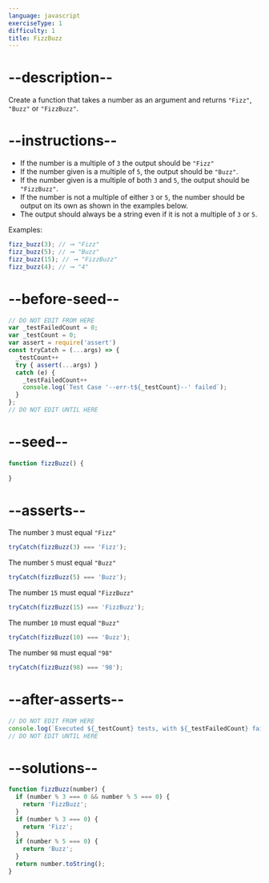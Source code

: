 ```yaml
---
language: javascript
exerciseType: 1
difficulty: 1
title: FizzBuzz
---
```


# --description--

Create a function that takes a number as an argument and returns `"Fizz"`, `"Buzz"` or `"FizzBuzz"`.

# --instructions--

- If the number is a multiple of `3` the output should be `"Fizz"`
- If the number given is a multiple of `5`, the output should be `"Buzz"`.
- If the number given is a multiple of both `3` and `5`, the output should be `"FizzBuzz"`.
- If the number is not a multiple of either `3` or `5`, the number should be output on its own as shown in the examples below.
- The output should always be a string even if it is not a multiple of `3` or `5`.

Examples:
```javascript
fizz_buzz(3); // ➞ "Fizz"
fizz_buzz(5); // ➞ "Buzz"
fizz_buzz(15); // ➞ "FizzBuzz"
fizz_buzz(4); // ➞ "4"
```

# --before-seed--

```javascript
// DO NOT EDIT FROM HERE
var _testFailedCount = 0;
var _testCount = 0;
var assert = require('assert')
const tryCatch = (...args) => {
  _testCount++
  try { assert(...args) }
  catch (e) {
    _testFailedCount++
    console.log(`Test Case '--err-t${_testCount}--' failed`);
  }
};
// DO NOT EDIT UNTIL HERE
```

# --seed--

```javascript
function fizzBuzz() {
  
}
```

# --asserts--

The number `3` must equal `"Fizz"`

```javascript
tryCatch(fizzBuzz(3) === 'Fizz');
```

The number `5` must equal `"Buzz"`

```javascript
tryCatch(fizzBuzz(5) === 'Buzz');
```

The number `15` must equal `"FizzBuzz"`

```javascript
tryCatch(fizzBuzz(15) === 'FizzBuzz');
```

The number `10` must equal `"Buzz"`

```javascript
tryCatch(fizzBuzz(10) === 'Buzz');
```

The number `98` must equal `"98"`

```javascript
tryCatch(fizzBuzz(98) === '98');
```

# --after-asserts--

```javascript
// DO NOT EDIT FROM HERE 
console.log(`Executed ${_testCount} tests, with ${_testFailedCount} failures`);
// DO NOT EDIT UNTIL HERE
```

# --solutions--

```javascript
function fizzBuzz(number) {
  if (number % 3 === 0 && number % 5 === 0) {
    return 'FizzBuzz';
  }
  if (number % 3 === 0) {
    return 'Fizz';
  }
  if (number % 5 === 0) {
    return 'Buzz';
  }
  return number.toString();
}
```
